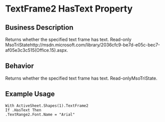 # TextFrame2 HasText Property

## Business Description
Returns whether the specified text frame has text. Read-only MsoTriStatehttp://msdn.microsoft.com/library/2036cfc9-be7d-e05c-bec7-af05e3c3c515(Office.15).aspx.

## Behavior
Returns whether the specified text frame has text. Read-onlyMsoTriState.

## Example Usage
```vba
With ActiveSheet.Shapes(1).TextFrame2 
If .HasText Then 
.TextRange2.Font.Name = "Arial"
```